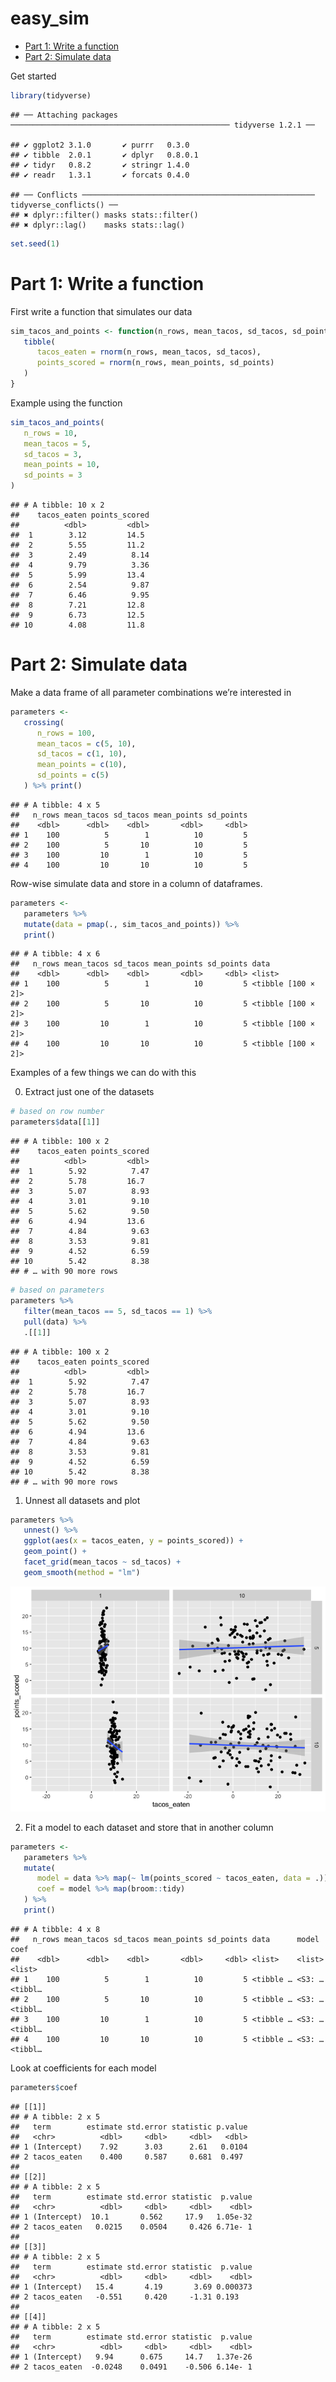 easy\_sim
================

  - [Part 1: Write a function](#part-1-write-a-function)
  - [Part 2: Simulate data](#part-2-simulate-data)

Get
    started

``` r
library(tidyverse)
```

    ## ── Attaching packages ───────────────────────────────────────────────── tidyverse 1.2.1 ──

    ## ✔ ggplot2 3.1.0       ✔ purrr   0.3.0  
    ## ✔ tibble  2.0.1       ✔ dplyr   0.8.0.1
    ## ✔ tidyr   0.8.2       ✔ stringr 1.4.0  
    ## ✔ readr   1.3.1       ✔ forcats 0.4.0

    ## ── Conflicts ──────────────────────────────────────────────────── tidyverse_conflicts() ──
    ## ✖ dplyr::filter() masks stats::filter()
    ## ✖ dplyr::lag()    masks stats::lag()

``` r
set.seed(1)
```

# Part 1: Write a function

First write a function that simulates our
data

``` r
sim_tacos_and_points <- function(n_rows, mean_tacos, sd_tacos, sd_points, mean_points, ...){
   tibble(
      tacos_eaten = rnorm(n_rows, mean_tacos, sd_tacos),
      points_scored = rnorm(n_rows, mean_points, sd_points)
   )
}
```

Example using the function

``` r
sim_tacos_and_points(
   n_rows = 10,
   mean_tacos = 5,
   sd_tacos = 3,
   mean_points = 10,
   sd_points = 3
)
```

    ## # A tibble: 10 x 2
    ##    tacos_eaten points_scored
    ##          <dbl>         <dbl>
    ##  1        3.12         14.5 
    ##  2        5.55         11.2 
    ##  3        2.49          8.14
    ##  4        9.79          3.36
    ##  5        5.99         13.4 
    ##  6        2.54          9.87
    ##  7        6.46          9.95
    ##  8        7.21         12.8 
    ##  9        6.73         12.5 
    ## 10        4.08         11.8

# Part 2: Simulate data

Make a data frame of all parameter combinations we’re interested in

``` r
parameters <- 
   crossing(
      n_rows = 100,
      mean_tacos = c(5, 10),
      sd_tacos = c(1, 10),
      mean_points = c(10),
      sd_points = c(5)
   ) %>% print()
```

    ## # A tibble: 4 x 5
    ##   n_rows mean_tacos sd_tacos mean_points sd_points
    ##    <dbl>      <dbl>    <dbl>       <dbl>     <dbl>
    ## 1    100          5        1          10         5
    ## 2    100          5       10          10         5
    ## 3    100         10        1          10         5
    ## 4    100         10       10          10         5

Row-wise simulate data and store in a column of dataframes.

``` r
parameters <- 
   parameters %>% 
   mutate(data = pmap(., sim_tacos_and_points)) %>% 
   print()
```

    ## # A tibble: 4 x 6
    ##   n_rows mean_tacos sd_tacos mean_points sd_points data              
    ##    <dbl>      <dbl>    <dbl>       <dbl>     <dbl> <list>            
    ## 1    100          5        1          10         5 <tibble [100 × 2]>
    ## 2    100          5       10          10         5 <tibble [100 × 2]>
    ## 3    100         10        1          10         5 <tibble [100 × 2]>
    ## 4    100         10       10          10         5 <tibble [100 × 2]>

Examples of a few things we can do with this

0)  Extract just one of the datasets

<!-- end list -->

``` r
# based on row number
parameters$data[[1]]
```

    ## # A tibble: 100 x 2
    ##    tacos_eaten points_scored
    ##          <dbl>         <dbl>
    ##  1        5.92          7.47
    ##  2        5.78         16.7 
    ##  3        5.07          8.93
    ##  4        3.01          9.10
    ##  5        5.62          9.50
    ##  6        4.94         13.6 
    ##  7        4.84          9.63
    ##  8        3.53          9.81
    ##  9        4.52          6.59
    ## 10        5.42          8.38
    ## # … with 90 more rows

``` r
# based on parameters
parameters %>% 
   filter(mean_tacos == 5, sd_tacos == 1) %>% 
   pull(data) %>% 
   .[[1]]
```

    ## # A tibble: 100 x 2
    ##    tacos_eaten points_scored
    ##          <dbl>         <dbl>
    ##  1        5.92          7.47
    ##  2        5.78         16.7 
    ##  3        5.07          8.93
    ##  4        3.01          9.10
    ##  5        5.62          9.50
    ##  6        4.94         13.6 
    ##  7        4.84          9.63
    ##  8        3.53          9.81
    ##  9        4.52          6.59
    ## 10        5.42          8.38
    ## # … with 90 more rows

1)  Unnest all datasets and plot

<!-- end list -->

``` r
parameters %>% 
   unnest() %>% 
   ggplot(aes(x = tacos_eaten, y = points_scored)) +
   geom_point() +
   facet_grid(mean_tacos ~ sd_tacos) +
   geom_smooth(method = "lm")
```

![](easy_sim_files/figure-gfm/unnamed-chunk-7-1.png)<!-- -->

2)  Fit a model to each dataset and store that in another column

<!-- end list -->

``` r
parameters <- 
   parameters %>% 
   mutate(
      model = data %>% map(~ lm(points_scored ~ tacos_eaten, data = .)),
      coef = model %>% map(broom::tidy)
   ) %>% 
   print()
```

    ## # A tibble: 4 x 8
    ##   n_rows mean_tacos sd_tacos mean_points sd_points data      model  coef   
    ##    <dbl>      <dbl>    <dbl>       <dbl>     <dbl> <list>    <list> <list> 
    ## 1    100          5        1          10         5 <tibble … <S3: … <tibbl…
    ## 2    100          5       10          10         5 <tibble … <S3: … <tibbl…
    ## 3    100         10        1          10         5 <tibble … <S3: … <tibbl…
    ## 4    100         10       10          10         5 <tibble … <S3: … <tibbl…

Look at coefficients for each model

``` r
parameters$coef
```

    ## [[1]]
    ## # A tibble: 2 x 5
    ##   term        estimate std.error statistic p.value
    ##   <chr>          <dbl>     <dbl>     <dbl>   <dbl>
    ## 1 (Intercept)    7.92      3.03      2.61   0.0104
    ## 2 tacos_eaten    0.400     0.587     0.681  0.497 
    ## 
    ## [[2]]
    ## # A tibble: 2 x 5
    ##   term        estimate std.error statistic  p.value
    ##   <chr>          <dbl>     <dbl>     <dbl>    <dbl>
    ## 1 (Intercept)  10.1       0.562     17.9   1.05e-32
    ## 2 tacos_eaten   0.0215    0.0504     0.426 6.71e- 1
    ## 
    ## [[3]]
    ## # A tibble: 2 x 5
    ##   term        estimate std.error statistic  p.value
    ##   <chr>          <dbl>     <dbl>     <dbl>    <dbl>
    ## 1 (Intercept)   15.4       4.19       3.69 0.000373
    ## 2 tacos_eaten   -0.551     0.420     -1.31 0.193   
    ## 
    ## [[4]]
    ## # A tibble: 2 x 5
    ##   term        estimate std.error statistic  p.value
    ##   <chr>          <dbl>     <dbl>     <dbl>    <dbl>
    ## 1 (Intercept)   9.94      0.675     14.7   1.37e-26
    ## 2 tacos_eaten  -0.0248    0.0491    -0.506 6.14e- 1
